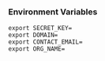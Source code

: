 ### Environment Variables
```
export SECRET_KEY=
export DOMAIN=
export CONTACT_EMAIL=
export ORG_NAME=
```
